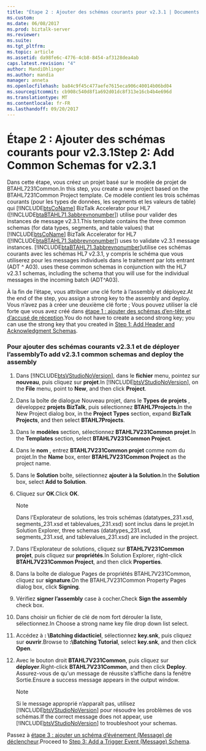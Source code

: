 ```yaml
---
title: "Étape 2 : Ajouter des schémas courants pour v2.3.1 | Documents Microsoft"
ms.custom: 
ms.date: 06/08/2017
ms.prod: biztalk-server
ms.reviewer: 
ms.suite: 
ms.tgt_pltfrm: 
ms.topic: article
ms.assetid: da98fe6c-4776-4cb8-8454-af3128dea4ab
caps.latest.revision: "4"
author: MandiOhlinger
ms.author: mandia
manager: anneta
ms.openlocfilehash: ba84c9f45c477aefe7615eca906c40014b06bd04
ms.sourcegitcommit: cb908c540d8f1a692d01dc8f313e16cb4b4e696d
ms.translationtype: MT
ms.contentlocale: fr-FR
ms.lasthandoff: 09/20/2017
---
```

# <a name="step-2-add-common-schemas-for-v231"></a><span data-ttu-id="d5130-102">Étape 2 : Ajouter des schémas courants pour v2.3.1</span><span class="sxs-lookup"><span data-stu-id="d5130-102">Step 2: Add Common Schemas for v2.3.1</span></span>
<span data-ttu-id="d5130-103">Dans cette étape, vous créez un projet basé sur le modèle de projet de BTAHL7231Common.</span><span class="sxs-lookup"><span data-stu-id="d5130-103">In this step, you create a new project based on the BTAHL7231Common Project template.</span></span> <span data-ttu-id="d5130-104">Ce modèle contient les trois schémas courants (pour les types de données, les segments et les valeurs de table) qui [!INCLUDE[btsCoName](../../includes/btsconame-md.md)] BizTalk Accelerator pour HL7 ([!INCLUDE[btaBTAHL71.3abbrevnonumber](../../includes/btabtahl71-3abbrevnonumber-md.md)]) utilise pour valider des instances de message v2.3.1.</span><span class="sxs-lookup"><span data-stu-id="d5130-104">This template contains the three common schemas (for data types, segments, and table values) that [!INCLUDE[btsCoName](../../includes/btsconame-md.md)] BizTalk Accelerator for HL7 ([!INCLUDE[btaBTAHL71.3abbrevnonumber](../../includes/btabtahl71-3abbrevnonumber-md.md)]) uses to validate v2.3.1 message instances.</span></span> [!INCLUDE[btaBTAHL71.3abbrevnonumber](../../includes/btabtahl71-3abbrevnonumber-md.md)]<span data-ttu-id="d5130-105">utilise ces schémas courants avec les schémas HL7 v2.3.1, y compris le schéma que vous utiliserez pour les messages individuels dans le traitement par lots entrant (ADT ^ A03).</span><span class="sxs-lookup"><span data-stu-id="d5130-105"> uses these common schemas in conjunction with the HL7 v2.3.1 schemas, including the schema that you will use for the individual messages in the incoming batch (ADT^A03).</span></span>  
  
 <span data-ttu-id="d5130-106">À la fin de l’étape, vous attribuer une clé forte à l’assembly et déployez.</span><span class="sxs-lookup"><span data-stu-id="d5130-106">At the end of the step, you assign a strong key to the assembly and deploy.</span></span> <span data-ttu-id="d5130-107">Vous n’avez pas à créer une deuxième clé forte ; Vous pouvez utiliser la clé forte que vous avez créé dans [étape 1 : ajouter des schémas d’en-tête et d’accusé de réception](../../adapters-and-accelerators/accelerator-hl7/step-1-add-header-and-acknowledgment-schemas.md).</span><span class="sxs-lookup"><span data-stu-id="d5130-107">You do not have to create a second strong key; you can use the strong key that you created in [Step 1: Add Header and Acknowledgment Schemas](../../adapters-and-accelerators/accelerator-hl7/step-1-add-header-and-acknowledgment-schemas.md).</span></span>  
  
### <a name="to-add-v231-common-schemas-and-deploy-the-assembly"></a><span data-ttu-id="d5130-108">Pour ajouter des schémas courants v2.3.1 et de déployer l’assembly</span><span class="sxs-lookup"><span data-stu-id="d5130-108">To add v2.3.1 common schemas and deploy the assembly</span></span>  
  
1.  <span data-ttu-id="d5130-109">Dans [!INCLUDE[btsVStudioNoVersion](../../includes/btsvstudionoversion-md.md)], dans le **fichier** menu, pointez sur **nouveau**, puis cliquez sur **projet**.</span><span class="sxs-lookup"><span data-stu-id="d5130-109">In [!INCLUDE[btsVStudioNoVersion](../../includes/btsvstudionoversion-md.md)], on the **File** menu, point to **New**, and then click **Project**.</span></span>  
  
2.  <span data-ttu-id="d5130-110">Dans la boîte de dialogue Nouveau projet, dans le **Types de projets** , développez **projets BizTalk**, puis sélectionnez **BTAHL7Projects**.</span><span class="sxs-lookup"><span data-stu-id="d5130-110">In the New Project dialog box, in the **Project Types** section, expand **BizTalk Projects**, and then select **BTAHL7Projects**.</span></span>  
  
3.  <span data-ttu-id="d5130-111">Dans le **modèles** section, sélectionnez **BTAHL7V231Common projet**.</span><span class="sxs-lookup"><span data-stu-id="d5130-111">In the **Templates** section, select **BTAHL7V231Common Project**.</span></span>  
  
4.  <span data-ttu-id="d5130-112">Dans le **nom** , entrez **BTAHL7V231Common projet** comme nom du projet.</span><span class="sxs-lookup"><span data-stu-id="d5130-112">In the **Name** box, enter **BTAHL7V231Common Project** as the project name.</span></span>  
  
5.  <span data-ttu-id="d5130-113">Dans le **Solution** boîte, sélectionnez **ajouter à la Solution**.</span><span class="sxs-lookup"><span data-stu-id="d5130-113">In the **Solution** box, select **Add to Solution**.</span></span>  
  
6.  <span data-ttu-id="d5130-114">Cliquez sur **OK**.</span><span class="sxs-lookup"><span data-stu-id="d5130-114">Click **OK**.</span></span>  
  
    > [!NOTE]
    >  <span data-ttu-id="d5130-115">Dans l’Explorateur de solutions, les trois schémas (datatypes_231.xsd, segments_231.xsd et tablevalues_231.xsd) sont inclus dans le projet.</span><span class="sxs-lookup"><span data-stu-id="d5130-115">In Solution Explorer, three schemas (datatypes_231.xsd, segments_231.xsd, and tablevalues_231.xsd) are included in the project.</span></span>  
  
7.  <span data-ttu-id="d5130-116">Dans l’Explorateur de solutions, cliquez sur **BTAHL7V231Common projet**, puis cliquez sur **propriétés**.</span><span class="sxs-lookup"><span data-stu-id="d5130-116">In Solution Explorer, right-click **BTAHL7V231Common Project**, and then click **Properties**.</span></span>  
  
8.  <span data-ttu-id="d5130-117">Dans la boîte de dialogue Pages de propriétés BTAHL7V231Common, cliquez sur **signature**.</span><span class="sxs-lookup"><span data-stu-id="d5130-117">On the BTAHL7V231Common Property Pages dialog box, click **Signing**.</span></span>  
  
9. <span data-ttu-id="d5130-118">Vérifiez **signer l’assembly** case à cocher.</span><span class="sxs-lookup"><span data-stu-id="d5130-118">Check **Sign the assembly** check box.</span></span>  
  
10. <span data-ttu-id="d5130-119">Dans choisir un fichier de clé de nom fort dérouler la liste, sélectionnez.</span><span class="sxs-lookup"><span data-stu-id="d5130-119">In Choose a strong name key file drop down list select.</span></span>  
  
11. <span data-ttu-id="d5130-120">Accédez à **: \Batching didacticiel**, sélectionnez **key.snk**, puis cliquez sur **ouvrir**.</span><span class="sxs-lookup"><span data-stu-id="d5130-120">Browse to **:\Batching Tutorial**, select **key.snk**, and then click **Open**.</span></span>  
  
12. <span data-ttu-id="d5130-121">Avec le bouton droit **BTAHL7V231Common**, puis cliquez sur **déployer**.</span><span class="sxs-lookup"><span data-stu-id="d5130-121">Right-click **BTAHL7V231Common**, and then click **Deploy**.</span></span> <span data-ttu-id="d5130-122">Assurez-vous de qu'un message de réussite s’affiche dans la fenêtre Sortie.</span><span class="sxs-lookup"><span data-stu-id="d5130-122">Ensure a success message appears in the output window.</span></span>  
  
    > [!NOTE]
    >  <span data-ttu-id="d5130-123">Si le message approprié n’apparaît pas, utilisez [!INCLUDE[btsVStudioNoVersion](../../includes/btsvstudionoversion-md.md)] pour résoudre les problèmes de vos schémas.</span><span class="sxs-lookup"><span data-stu-id="d5130-123">If the correct message does not appear, use [!INCLUDE[btsVStudioNoVersion](../../includes/btsvstudionoversion-md.md)] to troubleshoot your schemas.</span></span>  
  
 <span data-ttu-id="d5130-124">Passez à [étape 3 : ajouter un schéma d’événement (Message) de déclencheur](../../adapters-and-accelerators/accelerator-hl7/step-3-add-a-trigger-event-message-schema.md).</span><span class="sxs-lookup"><span data-stu-id="d5130-124">Proceed to [Step 3: Add a Trigger Event (Message) Schema](../../adapters-and-accelerators/accelerator-hl7/step-3-add-a-trigger-event-message-schema.md).</span></span>
